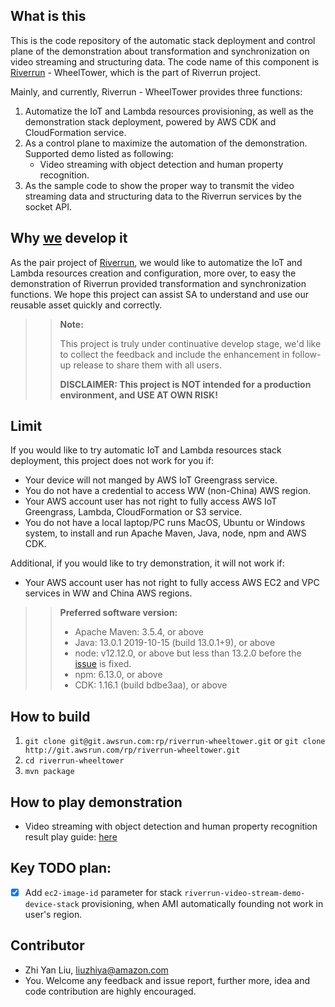 ## What is this

This is the code repository of the automatic stack deployment and control plane of the demonstration about transformation and synchronization on video streaming and structuring data. The code name of this component is [Riverrun](https://gameofthrones.fandom.com/wiki/Riverrun) - WheelTower, which is the part of Riverrun project. 

Mainly, and currently, Riverrun - WheelTower provides three functions:

1. Automatize the IoT and Lambda resources provisioning, as well as the demonstration stack deployment, powered by AWS CDK and CloudFormation service.
2. As a control plane to maximize the automation of the demonstration. Supported demo listed as following:
    - Video streaming with object detection and human property recognition.
3. As the sample code to show the proper way to transmit the video streaming data and structuring data to the Riverrun services by the socket API.

## Why [we](mailto:awscn-sa-prototyping@amazon.com) develop it

As the pair project of [Riverrun](http://git.awsrun.com/rp/riverrun), we would like to automatize the IoT and Lambda resources creation and configuration, more over, to easy the demonstration of Riverrun provided transformation and synchronization functions. We hope this project can assist SA to understand and use our reusable asset quickly and correctly.

>> **Note:**
>>
>> This project is truly under continuative develop stage, we'd like to collect the feedback and include the enhancement in follow-up release to share them with all users. 
>>
>> **DISCLAIMER: This project is NOT intended for a production environment, and USE AT OWN RISK!**  

## Limit

If you would like to try automatic IoT and Lambda resources stack deployment, this project does not work for you if:

* Your device will not manged by AWS IoT Greengrass service.
* You do not have a credential to access WW (non-China) AWS region.
* Your AWS account user has not right to fully access AWS IoT Greengrass, Lambda, CloudFormation or S3 service.
* You do not have a local laptop/PC runs MacOS, Ubuntu or Windows system, to install and run Apache Maven, Java, node, npm and AWS CDK.

Additional, if you would like to try demonstration, it will not work if:

* Your AWS account user has not right to fully access AWS EC2 and VPC services in WW and China AWS regions.

>>**Preferred software version:**
>>
>> - Apache Maven: 3.5.4, or above
>> - Java: 13.0.1 2019-10-15 (build 13.0.1+9), or above
>> - node: v12.12.0, or above but less than 13.2.0 before the [issue](https://github.com/aws/aws-cdk/issues/5187) is fixed.
>> - npm: 6.13.0, or above
>> - CDK: 1.16.1 (build bdbe3aa), or above

## How to build

1. ``git clone git@git.awsrun.com:rp/riverrun-wheeltower.git`` or ``git clone http://git.awsrun.com/rp/riverrun-wheeltower.git``
2. ``cd riverrun-wheeltower``
3. ``mvn package``

## How to play demonstration

- Video streaming with object detection and human property recognition result play guide: [here](http://git.awsrun.com/rp/riverrun-wheeltower/blob/master/demo/video-stream.md)

## Key TODO plan:

- [X] Add `ec2-image-id` parameter for stack `riverrun-video-stream-demo-device-stack` provisioning, when AMI automatically founding not work in user's region.

## Contributor

* Zhi Yan Liu,  [liuzhiya@amazon.com](mailto:liuzhiya@amazon.com)
* You. Welcome any feedback and issue report, further more, idea and code contribution are highly encouraged.
